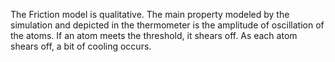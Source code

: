 The Friction model is qualitative. The main property modeled by the simulation and depicted in the thermometer is the
amplitude of oscillation of the atoms. If an atom meets the threshold, it shears off. As each atom shears off, a bit of
cooling occurs.